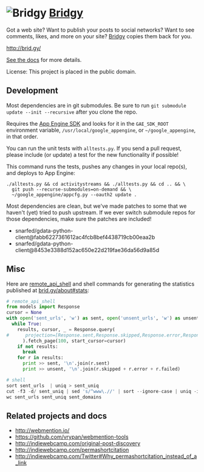 ![Bridgy](https://raw.github.com/snarfed/bridgy/master/static/bridgy_logo_thumb.jpg) [Bridgy](http://brid.gy/)
===

Got a web site? Want to publish your posts to social networks? Want to see
comments, likes, and more on your site? [Bridgy](http://brid.gy/) copies them
back for you.

http://brid.gy/

[See the docs](https://www.brid.gy/about) for more details.

License: This project is placed in the public domain.


Development
---
Most dependencies are in git submodules. Be sure to run
`git submodule update --init --recursive` after you clone the repo.

Requires the [App Engine SDK](https://developers.google.com/appengine/downloads)
and looks for it in the `GAE_SDK_ROOT` environment variable,
`/usr/local/google_appengine`, or `~/google_appengine`, in that order.

You can run the unit tests with `alltests.py`. If you send a pull request,
please include (or update) a test for the new functionality if possible!

This command runs the tests, pushes any changes in your local repo(s), and
deploys to App Engine:

```shell
./alltests.py && cd activitystreams && ./alltests.py && cd .. && \
  git push --recurse-submodules=on-demand && \
  ~/google_appengine/appcfg.py --oauth2 update .
```

Most dependencies are clean, but we've made patches to some that we haven't
(yet) tried to push upstream. If we ever switch submodule repos for those
dependencies, make sure the patches are included!

* snarfed/gdata-python-client@fabb6227361612ac4fcb8bef4438719cb00eaa2b
* snarfed/gdata-python-client@8453e3388d152ac650e22d219fae36da56d9a85d


Misc
---
Here are
[remote_api_shell](https://developers.google.com/appengine/articles/remote_api)
and shell commands for generating the statistics published at
[brid.gy/about#stats](http://brid.gy/about#stats):

```py
# remote_api_shell
from models import Response
cursor = None
with open('sent_urls', 'w') as sent, open('unsent_urls', 'w') as unsent:
  while True:
    results, cursor, _ = Response.query(
#      projection=[Response.sent,Response.skipped,Response.error,Response.failed]
      ).fetch_page(100, start_cursor=cursor)
    if not results:
      break
    for r in results:
      print >> sent, '\n'.join(r.sent)
      print >> unsent, '\n'.join(r.skipped + r.error + r.failed)

# shell
sort sent_urls  | uniq > sent_uniq
cut -f3 -d/ sent_uniq | sed 's/^www\.//' | sort --ignore-case | uniq -i > sent_domains
wc sent_urls sent_uniq sent_domains
```


Related projects and docs
---
* http://webmention.io/
* https://github.com/vrypan/webmention-tools
* http://indiewebcamp.com/original-post-discovery
* http://indiewebcamp.com/permashortcitation
* http://indiewebcamp.com/Twitter#Why_permashortcitation_instead_of_a_link
